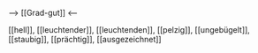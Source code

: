 --> [[Grad-gut]] <--

[[hell]], [[leuchtender]], [[leuchtenden]], [[pelzig]], [[ungebügelt]], [[staubig]], [[prächtig]], [[ausgezeichnet]]